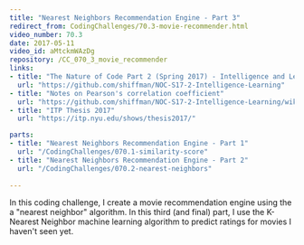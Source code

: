 ```yaml
---
title: "Nearest Neighbors Recommendation Engine - Part 3"
redirect_from: CodingChallenges/70.3-movie-recommender.html
video_number: 70.3
date: 2017-05-11
video_id: aMtckmWAzDg
repository: /CC_070_3_movie_recommender
links:
- title: "The Nature of Code Part 2 (Spring 2017) - Intelligence and Learning"  
  url: "https://github.com/shiffman/NOC-S17-2-Intelligence-Learning"
- title: "Notes on Pearson's correlation coefficient"  
  url: "https://github.com/shiffman/NOC-S17-2-Intelligence-Learning/wiki/Glossary:-Statistics#correlation"
- title: "ITP Thesis 2017"  
  url: "https://itp.nyu.edu/shows/thesis2017/"

parts:
- title: "Nearest Neighbors Recommendation Engine - Part 1"
  url: "/CodingChallenges/070.1-similarity-score"
- title: "Nearest Neighbors Recommendation Engine - Part 2"
  url: "/CodingChallenges/070.2-nearest-neighbors"  
  
---
```


In this coding challenge, I create a movie recommendation engine using the a "nearest neighbor" algorithm.  In this third (and final) part, I use the K-Nearest Neighbor machine learning algorithm to predict ratings for movies I haven't seen yet.

